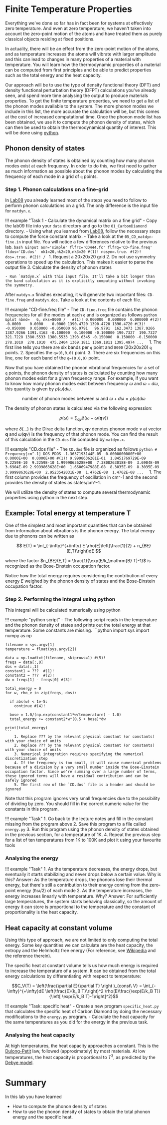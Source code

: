 # Finite Temperature Properties

Everything we've done so far has in fact been for systems at effectively zero temperature. And even at zero temperature, we haven't taken into account the zero-point motion of the atoms and have treated them as purely classical objects residing at fixed positions.

In actuality, there will be an effect from the zero-point motion of the atoms, and as temperature increases the atoms will vibrate with larger amplitude and this can lead to changes in many properties of a material with temperature. You will learn how the thermodynamic properties of a material can be computed from first principles and be able to predict properties such as the total energy and the heat capacity.

Our approach will be to use the type of density functional theory (DFT) and density functional perturbation theory (DFPT) calculations you've already seen, and spend more time analysing the output to produce materials properties. To get the finite temperature properties, we need to get a list of the phonon modes available to the system. The more phonon modes we include in this list, the more accurate the calculation will be, but this comes at the cost of increased computational time. Once the phonon mode list has been obtained, we use it to compute the phonon density of states, which can then be used to obtain the thermodynamical quantity of interest. This will be done using [python](https://www.python.org/).

## Phonon density of states
The phonon density of states is obtained by counting how many phonon modes exist at each frequency. In order to do this, we first need to gather as much information as possible about the phonon modes by calculating the frequency of each mode in a grid of `q` points.


### Step 1. Phonon calculations on a fine-grid

In [Lab08](../lab08/readme.md) you already learned most of the steps you need to follow to perform phonon calculations on a grid. The only difference is the input file for `matdyn.x`.

!!! example "Task 1 - Calculate the dynamical matrix on a fine grid"
    - Copy the lab09 file into your `data` directory and go to the `01_CarbonDiamond` directory. 
    - Using what you learned from [Lab08](../lab08/readme.md), follow the necessary steps to compute the force constant matrix.
    - Take a look at the `05_CD_matdyn-fine.in` input file. You will notice a few differences relative to the previous lab.
    ```bash
    &input
        asr='simple'
        flfrc='CD444.fc'
        flfrq='CD-fine.freq' 
        fldos='CD.dos' 
        nk1=20,nk2=20,nk3=20 #(1)!
        nosym=.true. #(2)!
        dos=.true. #(2)!
    /
    ```
          1. Request a 20x20x20 grid
          2. Do not use symmetry operations to speed up the calculation. This makes it easier to parse the output file
          3. Calculate the density of phonon states

    - Run `matdyn.x` with this input file. It'll take a bit longer than the band calculation as it is explicitly computing without invoking the symmetry.

After `matdyn.x` finishes executing, it will generate two important files: `CD-fine.freq` and `matdyn.dos`. Take a look at the contents of each file. 


!!! example "CD-fine.freq file"
    - The `CD-fine.freq` file contains the phonon frequencies for all the modes at each `q` and is organized as follows
    ```python
    &plot nbnd=   6, nks=8000 /   #(1)!
                0.000000  0.000000  0.000000 #(2)! 
      -0.0000    0.0000    0.0000 1390.4720 1390.4720 1390.4720 #(3)!
              -0.050000  0.050000 -0.050000
      96.9791   96.9791  162.3473 1387.9266 1387.9266 1391.4163
              -0.100000  0.100000 -0.100000
      190.7327  190.7327  321.7228 1380.5533 1380.5533 1393.6345
              -0.150000  0.150000 -0.150000
      278.1010  278.1010  475.2404 1369.1811 1369.1811 1395.4974
        ... 
    ```
          1. The first line tells you there are six bands per `q` point and `8000` (20x20x20) `q` points.
          2. Specifies the `q=(0,0,0)` point.
          3. There are six frequencies on this line, one for each band of the `q=(0,0,0)` point.

Now that you have obtained the phonon vibrational frequencies for a set of `q` points, the phonon density of states is calculated by counting how many phonon modes exist for a given frequency range. For example, if you want to know how many phonon modes exist between frequency $\omega$ and $\omega+d\omega$, this quantity is given by $\rho(\omega)d\omega$.

$$ \text{number of phonon modes between } \omega \text{ and } \omega+d\omega=\rho(\omega)d\omega $$

The density of phonon states is calculated via the following expression:

$$ \rho(\omega) = \sum_{\mathbf{q}\nu}\delta\left(\omega-\omega(\mathbf{q}\nu)\right)$$

where $\delta(...)$ is the Dirac delta function, $\mathbf{q} \nu$ denotes phonon mode $\nu$ at vector $\mathbf{q}$ and $\omega(\mathbf{q}\nu)$ is the frequency of that phonon mode. You can find the result of this calculation in the `CD.dos` file computed by `matdyn.x`.

!!! example "CD.dos file"
    - The `CD.dos` file is organized as follows
    ```python
     # Frequency[cm^-1] DOS PDOS
     -1.3637193144E-05  0.0000000000E+00  0.0000E+00  0.0000E+00 #(1)!
      9.9998636281E-01  1.8451769729E-09  9.2259E-10  9.2259E-10
      1.9999863628E+00  7.3808263018E-09  3.6904E-09  3.6904E-09
      2.9999863628E+00  1.6606947988E-08  8.3035E-09  8.3035E-09
      3.9999863628E+00  2.9523542031E-08  1.4762E-08  1.4762E-08
        ... 
    ```
          1. The first column provides the frequency of oscillation in cm^-1 and the second provides the density of states as states/cm^-1.



We will utilize the density of states to compute several thermodynamic properties using python in the next step.

## Example: Total energy at temperature T
One of the simplest and most important quantities that can be obtained from information about vibrations is the phonon energy. The total energy due to phonons can be written as

$$ E(T) = \int_{-\infty}^{+\infty} E \rho(E)\left(\frac{1}{2} + n_{BE}(E,T)\right)dE $$

where the factor $n_{BE}(E,T) = \frac{1}{\exp(E/k_\mathrm{B} T)-1}$ is recognized as the Bose-Einstein occupation factor.

Notice how the total energy requires considering the contribution of every energy $E$ weighed by the phonon density of states and the Bose-Einstein occupation factor.

### Step 2. Performing the integral using python
This integral will be calculated numerically using python

!!! example "python script"
    - The following script reads in the temperature and the phonon density of states and prints out the total energy at that temperature. Some constants are missing.
    ```python
    import sys
    import numpy as np

    filename = sys.argv[1] 
    temperature = float(sys.argv[2])

    data = np.loadtxt(filename, skiprows=1) #(5)!
    freqs = data[:,0]
    dos = data[:,1]
    constant1 = ???  #(1)!
    constant2 = ???  #(2)!
    dw = freqs[1] - freqs[0] #(3)! 

    total_energy = 0
    for w, rho_e in zip(freqs, dos):

      if abs(w) < 1e-5:
        continue #(4)!

      bose = 1.0/(np.exp(constant1*w/temperature) - 1.0)
      total_energy += constant2*w*(0.5 + bose)*dw

    print(total_energy)
    ```
        1. Replace ??? by the relevant physical constant (or constants) with your choice of units
        2. Replace ??? by the relevant physical constant (or constants) with your choice of units
        3. Numerical integration requires specifying the numerical discretization step
        4. If the frequency is too small, it will cause numerical problems because of a division by a very small number inside the Bose-Einstein occupation factor. Since we're summing over a large number of terms, these ignored terms will have a residual contribution and can be safely ignored
        5. The first row of the `CD.dos` file is a header and should be ignored


Note that this program ignores very small frequencies due to the possibility of dividing by zero. You should fill in the correct numeric value for the constants in this program.


!!! example "Task"
    1. Go back to the lecture notes and fill in the constant missing from the program above
    2. Save this program to a file called `energy.py`
    3. Run this program using the phonon density of states obtained in the previous section, for a temperature of 1K.
    4. Repeat the previous step for a list of ten temperatures from 1K to 100K and plot it using your favourite tools

### Analysing the energy

!!! example "Task"
    1. As the temperature decreases, the energy drops, but eventually it starts stabilizing and never drops below a certain value. Why is this? 
    Answer: As the temperature drops, the phonons lose their thermal energy, but there's still a contribution to their energy coming from the zero-point energy ($\hbar \omega /2$) of each mode 
    2. As the temperature increases, the energy increases linearly with temperature. Why? 
    Answer: For sufficiently large temperatures, the system starts behaving classically, so the amount of energy it can store is proportional to the temperature and the constant of proportionality is the heat capacity.



## Heat capacity at constant volume
Using this type of approach, we are not limited to only computing the total energy. Some key quantities we can calculate are the heat capacity, the entropy and the Helmholtz free energy (For reference, see [Wikipedia](https://en.wikipedia.org/wiki/Quasi-harmonic_approximation) and the reference therein).

The specific heat at constant volume tells us how much energy is required to increase the temperature of a system. It can be obtained from the total energy calculations by differentiating with respect to temperature:

$$C_V(T) = \left(\frac{\partial E}{\partial T} \right )_{const\ V}
 = \int_{-\infty}^{+\infty}dE \left(\frac{E}{k_B T}\right)^2 \rho(E)\frac{\exp(E/k_B T)}{\left[ \exp(E/k_B T)-1\right]^2}$$

!!! example "Task: specific heat"
    - Create a new program `specific_heat.py` that calculates the specific heat of Carbon Diamond by doing the necessary modifications to the `energy.py` program.
    - Calculate the heat capacity for the same temperatures as you did for the energy in the previous task.

### Analysing the heat capacity
At high temperatures, the heat capacity approaches a constant. This is the [Dulong-Petit](https://en.wikipedia.org/wiki/Dulong%E2%80%93Petit_law) law, followed (approximately) by most materials. At low temperatures, the heat capacity is proportional to $T^3$, as predicted by the [Debye model](https://en.wikipedia.org/wiki/Debye_model).

# Summary
In this lab you have learned

- How to compute the phonon density of states
- How to use the phonon density of states to obtain the total phonon energy and the specific heat.